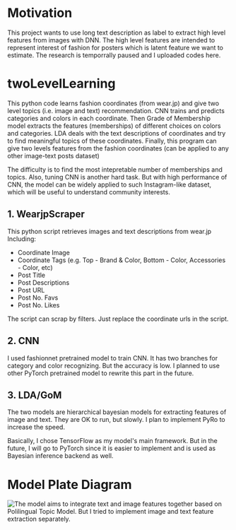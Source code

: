 # Motivation
This project wants to use long text description as label to extract high level features from images with DNN. The high level features are intended to represent interest of fashion for posters which is latent feature we want to estimate. 
The research is temporrally paused and I uploaded codes here.

# twoLevelLearning
This python code learns fashion coordinates (from wear.jp) and give two level topics (i.e. image and text) recommendation.
CNN trains and predicts categories and colors in each coordinate. Then Grade of Membership model extracts the features (memberships) of different choices on colors and categories.
LDA deals with the text descriptions of coordinates and try to find meaningful topics of these coordinates.
Finally, this program can give two levels features from the fashion coordinates (can be applied to any other image-text posts dataset)

The difficulty is to find the most intepretable number of memberships and topics. Also, tuning CNN is another hard task.
But with high performance of CNN, the model can be widely applied to such Instagram-like dataset, which will be useful to understand community interests.

## 1. WearjpScraper
This python script retrieves images and text descriptions from wear.jp
Including:
- Coordinate Image
- Coordinate Tags (e.g. Top - Brand & Color, Bottom - Color, Accessories - Color, etc)
- Post Title
- Post Descriptions
- Post URL
- Post No. Favs
- Post No. Likes

The script can scrap by filters. Just replace the coordinate urls in the script.


## 2. CNN
I used fashionnet pretrained model to train CNN. It has two branches for category and color recognizing.
But the accuracy is low. I planned to use other PyTorch pretrained model to rewrite this part in the future.

## 3. LDA/GoM
The two models are hierarchical bayesian models for extracting features of image and text. They are OK to run, but slowly.
I plan to implement PyRo to increase the speed.

Basically, I chose TensorFlow as my model's main framework. But in the future, I will go to PyTorch since it is easier to implement and is used as Bayesian inference backend as well.

# Model Plate Diagram


![The model aims to integrate text and image features together based on Polilingual Topic Model. But I tried to implement image and text feature extraction separately.][graph]

[graph]: https://github.com/yanzhou01/twoLevelLearning/0_etc/preview.svg